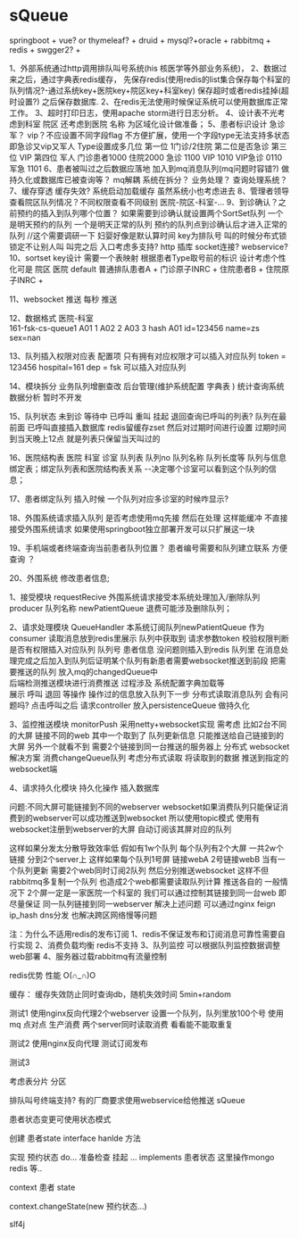 # sQueue

springboot + vue? or thymeleaf? + druid + mysql?+oracle + 
rabbitmq + redis + swgger2? + 

1、外部系统通过http调用排队叫号系统(his 核医学等外部业务系统)，
2、数据过来之后，通过字典表redis缓存，
先保存redis(使用redis的list集合保存每个科室的队列情况?-通过系统key+医院key+院区key+科室key) 
保存超时或者redis挂掉(超时设置?) 
之后保存数据库.
2、在redis无法使用时候保证系统可以使用数据库正常工作。
3、超时打印日志，使用apache storm进行日志分析。
4、设计表不光考虑到科室 院区 还考虑到医院 名称  为区域化设计做准备；
5、患者标识设计 急诊 军？ vip？不应设置不同字段flag 
不方便扩展，使用一个字段type无法支持多状态 即急诊又vip又军人
Type设置成多几位 第一位 1门诊/2住院 
第二位是否急诊 第三位 VIP 第四位 军人
门诊患者1000 住院2000 急诊 1100 VIP 1010 VIP急诊 0110 军急 1101
6、患者被叫过之后数据应落地 加入到mq消息队列(mq问题时容错?) 
做持久化或数据库已被查询等？
mq解耦 系统在拆分？ 业务处理？  查询处理系统？
7、缓存穿透  缓存失效? 系统启动加载缓存 虽然系统小也考虑进去
8、管理者领导查看院区队列情况？不同权限查看不同级别 医院-院区-科室-...
9、到诊确认？之前预约的插入到队列哪个位置？
如果需要到诊确认就设置两个SortSet队列 一个是明天预约的队列
 一个是明天正常的队列  预约的队列点到诊确认后才进入正常的队列
 //这个需要调研一下 妇婴好像是默认算时间
key为排队号 叫的时候分布式锁 锁定不让别人叫
叫完之后
入口考虑多支持? http 插库 socket连接? webservice?
10、sortset key设计 
需要一个表映射 根据患者Type取号前的标识 设计考虑个性化可是 院区 医院 default
普通排队患者A + 门诊原子INRC +
住院患者B + 住院原子INRC +

11、websocket 推送 每秒 推送

12、数据格式 医院-科室  
161-fsk-cs-queue1
A01 1 A02 2 A03 3
hash A01 id=123456 name=zs sex=nan

13、队列插入权限对应表 配置项
只有拥有对应权限才可以插入对应队列
token = 123456  hospital=161  dep = fsk 可以插入对应队列

14、模块拆分 
业务队列增删查改  后台管理(维护系统配置 字典表 )
统计查询系统数据分析 暂时不开发
 
15、队列状态 
未到诊 等待中 已呼叫 重叫 挂起 
退回查询已呼叫的列表? 队列在最前面
已呼叫直接插入数据库 redis留缓存zset 然后对过期时间进行设置
过期时间到当天晚上12点 就是列表只保留当天叫过的

16、医院结构表
医院 科室 诊室 
队列表 
队列no 队列名称 队列长度等
队列与信息绑定表；绑定队列表和医院结构表关系 --决定哪个诊室可以看到这个队列的信息；

17、患者绑定队列 插入时候
一个队列对应多诊室的时候咋显示?

18、外围系统请求插入队列 是否考虑使用mq先接 然后在处理
这样能缓冲 不直接接受外围系统请求  如果使用springboot独立部署开发可以只扩展这一块

19、手机端或者终端查询当前患者队列位置？
患者编号需要和队列建立联系 方便查询 ？ 

20、外围系统 修改患者信息;


1、接受模块 requestRecive
外围系统请求接受本系统处理加入/删除队列 producer
队列名称 newPatientQueue
退费可能涉及删除队列；

2、请求处理模块 QueueHandler
本系统订阅队列newPatientQueue 作为 consumer 读取消息放到redis里展示 
队列中获取到 
请求参数token 校验权限判断是否有权限插入对应队列
队列号 患者信息
没问题则插入到redis 队列里
在消息处理完成之后加入到队列后证明某个队列有新患者需要websocket推送到前段 
把需要推送的队列 放入mq的changedQueue中  
后端检测推送模块进行消费推送
过程涉及 系统配置字典加载等  
展示 呼叫 退回 等操作  操作过的信息放入队列下一步
分布式读取消息队列 会有问题吗?
点击呼叫之后
请求controller 
放入persistenceQueue 做持久化

3、监控推送模块 monitorPush  采用netty+websocket实现
需考虑 比如2台不同的大屏 链接不同的web 
其中一个取到了 队列更新信息 只能推送给自己链接到的大屏 另外一个就看不到
需要2个链接到同一台推送的服务器上
分布式 websocket 解决方案
消费changeQueue队列  考虑分布式读取
将读取到的数据 推送到指定的websocket端 


4、请求持久化模块
持久化操作 插入数据库



问题:不同大屏可能链接到不同的webserver websocket如果消费队列只能保证消费到的webserver可以成功推送到websocket
所以使用topic模式 使用有websocket注册到webserver的大屏 自动订阅该其屏对应的队列

这样如果分发太分散导致效率低 假如有1w个队列 每个队列有2个大屏 
一共2w个链接 分到2个server上 这样如果每个队列1号屏 链接webA 2号链接webB 
当有一个队列更新 需要2个web同时订阅2队列 然后分别推送websocket 这样不但rabbitmq多复制一个队列
也造成2个web都需要读取队列计算 推送各自的 
一般情况下 2个屏一定是一家医院一个科室的  我们可以通过控制其链接到同一台web 
即尽量保证 同一队列链接到同一webserver
解决上述问题
可以通过nginx feign ip_hash dns分发  也解决跨区网络慢等问题

注：为什么不适用redis的发布订阅
1、redis不保证发布和订阅消息可靠性需要自行实现
2、消费负载均衡 redis不支持
3、队列监控 可以根据队列监控数据调整web部署
4、服务器过载rabbitmq有流量控制 

redis优势 性能 O(∩_∩)O


缓存：
缓存失效防止同时查询db，随机失效时间 5min+random

测试1
使用nginx反向代理2个webserver
设置一个队列，队列里放100个号 使用mq 点对点 生产消费
 两个server同时读取消费 看看能不能取重复

测试2
使用nginx反向代理 测试订阅发布

测试3


考虑表分片 分区


排队叫号终端支持? 有的厂商要求使用webservice给他推送
sQueue


患者状态变更可使用状态模式

创建 患者state interface hanlde 方法

实现 预约状态  do...
准备检查  挂起 ... implements 患者状态
这里操作mongo  redis 等..


context 
患者 state

context.changeState(new 预约状态...)

slf4j